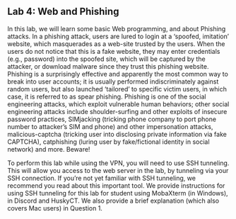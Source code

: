 ## Lab 4: Web and Phishing

In this lab, we will learn some basic Web programming, and about Phishing attacks. In a phishing attack, users are lured to login at a ‘spoofed, imitation’ website, which masquerades as a web-site trusted by the users. When the users do not notice that this is a fake website, they may enter credentials (e.g., password) into the spoofed site, which will be captured by the attacker, or download malware since they trust this phishing website. Phishing is a surprisingly effective and apparently the most common way to break into user accounts; it is usually performed indiscriminately against random users, but also launched ‘tailored’ to specific victim users, in which case, it is referred to as spear phishing. Phishing is one of the social engineering attacks, which exploit vulnerable human behaviors; other social engineering attacks include shoulder-surfing and other exploits of insecure password practices, SIMjacking (tricking phone company to port phone number to attacker’s SIM and phone) and other impersonation attacks,  malicious-captcha (tricking user into disclosing private information via fake CAPTCHA), catphishing (luring user by fake/fictional identity in social network) and more. Beware!

To perform this lab while using the VPN, you will need to use SSH tunneling. This will allow you access to the web server in the lab, by tunneling via your SSH connection. If you’re not yet familiar with SSH tunneling, we recommend you read about this important tool. We provide instructions for using SSH tunneling for this lab for student using MobaXterm (in Windows), in Discord and HuskyCT. We also provide a brief explanation (which also covers Mac users) in Question 1.
